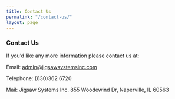```yaml
---
title: Contact Us
permalink: "/contact-us/"
layout: page
---
```


### Contact Us

If you’d like any more information please contact us at:

Email: admin@jigsawsystemsinc.com

Telephone: (630)362 6720

Mail: Jigsaw Systems Inc.
855 Woodewind Dr, Naperville, IL 60563

